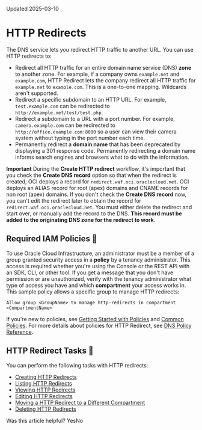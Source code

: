 Updated 2025-03-10
# HTTP Redirects
The DNS service lets you redirect HTTP traffic to another URL.
You can use HTTP redirects to:
  * Redirect all HTTP traffic for an entire domain name service (DNS) **zone** to another zone. For example, if a company owns `example.net` and `example.com`, HTTP Redirect lets the company redirect all HTTP traffic for `example.net` to `example.com`. This is a one-to-one mapping. Wildcards aren't supported.
  * Redirect a specific subdomain to an HTTP URL. For example, `test.example.com` can be redirected to `http://example.net/test/test.php`.
  * Redirect a subdomain to a URL with a port number. For example, `camera.example.com` can be redirected to `http://office.example.com:8080` so a user can view their camera system without typing in the port number each time.
  * Permanently redirect a **domain name** that has been deprecated by displaying a 301 response code. Permanently redirecting a domain name informs search engines and browsers what to do with the information.


**Important**
During the **Create HTTP redirect** workflow, it's important that you check the **Create DNS record** option so that when the redirect is created, OCI deploys a record for `redirect.waf.oci.oraclecloud.net`. OCI deploys an ALIAS record for root (apex) domains and CNAME records for non root (apex) domains.
If you don't check the **Create DNS record** now, you can't edit the redirect later to obtain the record for `redirect.waf.oci.oraclecloud.net`. You must either delete the redirect and start over, or manually add the record to the DNS. 
**This record must be added to the originating DNS zone for the redirect to work**.
## Required IAM Policies 🔗 
To use Oracle Cloud Infrastructure, an administrator must be a member of a group granted security access in a **policy** by a tenancy administrator. This access is required whether you're using the Console or the REST API with an SDK, CLI, or other tool. If you get a message that you don't have permission or are unauthorized, verify with the tenancy administrator what type of access you have and which **compartment** your access works in.
This sample policy allows a specific group to manage HTTP redirects:
```
Allow group <GroupName> to manage http-redirects in compartment <CompartmentName>
```

If you're new to policies, see [Getting Started with Policies](https://docs.oracle.com/iaas/Content/Identity/policiesgs/get-started-with-policies.htm) and [Common Policies](https://docs.oracle.com/iaas/Content/Identity/policiescommon/commonpolicies.htm). For more details about policies for HTTP Redirect, see [DNS Policy Reference](https://docs.oracle.com/iaas/Content/Identity/policyreference/dnspolicyreference.htm).
## HTTP Redirect Tasks 🔗 
You can perform the following tasks with HTTP redirects:
  * [Creating HTTP Redirects](https://docs.oracle.com/iaas/Content/DNS/Tasks/http-redirect-create.htm)
  * [Listing HTTP Redirects](https://docs.oracle.com/iaas/Content/DNS/Tasks/http-redirect-list.htm)
  * [Viewing HTTP Redirects](https://docs.oracle.com/iaas/Content/DNS/Tasks/http-redirect-get.htm)
  * [Editing HTTP Redirects](https://docs.oracle.com/iaas/Content/DNS/Tasks/http-redirect-edit.htm)
  * [Moving a HTTP Redirect to a Different Compartment](https://docs.oracle.com/iaas/Content/DNS/Tasks/http-redirect-move-compartment.htm)
  * [Deleting HTTP Redirects](https://docs.oracle.com/iaas/Content/DNS/Tasks/http-redirect-delete.htm)


Was this article helpful?
YesNo

